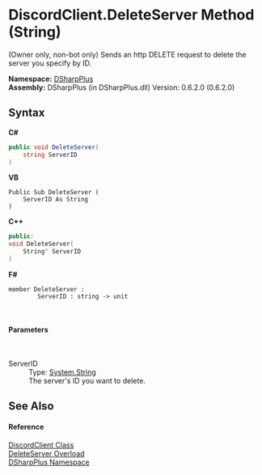 # DiscordClient.DeleteServer Method (String)
 

(Owner only, non-bot only) Sends an http DELETE request to delete the server you specify by ID.

**Namespace:**&nbsp;<a href="503971eb-de5e-a570-9922-de9500a9b1cc">DSharpPlus</a><br />**Assembly:**&nbsp;DSharpPlus (in DSharpPlus.dll) Version: 0.6.2.0 (0.6.2.0)

## Syntax

**C#**<br />
``` C#
public void DeleteServer(
	string ServerID
)
```

**VB**<br />
``` VB
Public Sub DeleteServer ( 
	ServerID As String
)
```

**C++**<br />
``` C++
public:
void DeleteServer(
	String^ ServerID
)
```

**F#**<br />
``` F#
member DeleteServer : 
        ServerID : string -> unit 

```

<br />

#### Parameters
&nbsp;<dl><dt>ServerID</dt><dd>Type: <a href="http://msdn2.microsoft.com/en-us/library/s1wwdcbf" target="_blank">System.String</a><br />The server's ID you want to delete.</dd></dl>

## See Also


#### Reference
<a href="8f8cbf24-03e9-53cc-389f-2ba10a699065">DiscordClient Class</a><br /><a href="8d30be07-9c2d-ecb3-ff08-bb6ed80c5048">DeleteServer Overload</a><br /><a href="503971eb-de5e-a570-9922-de9500a9b1cc">DSharpPlus Namespace</a><br />